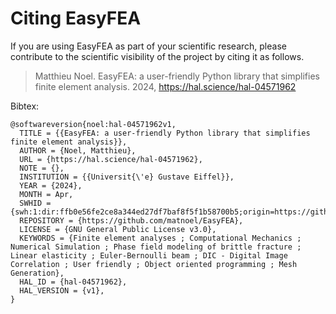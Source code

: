 # Citing EasyFEA

If you are using EasyFEA as part of your scientific research, please contribute to the scientific visibility of the project by citing it as follows.

> Matthieu Noel. EasyFEA: a user-friendly Python library that simplifies finite element analysis. 2024, https://hal.science/hal-04571962

Bibtex:

```
@softwareversion{noel:hal-04571962v1,
  TITLE = {{EasyFEA: a user-friendly Python library that simplifies finite element analysis}},
  AUTHOR = {Noel, Matthieu},
  URL = {https://hal.science/hal-04571962},
  NOTE = {},
  INSTITUTION = {{Universit{\'e} Gustave Eiffel}},
  YEAR = {2024},
  MONTH = Apr,
  SWHID = {swh:1:dir:ffb0e56fe2ce8a344ed27df7baf8f5f1b58700b5;origin=https://github.com/matnoel/EasyFEA;visit=swh:1:snp:88527adbdb363d97ebaee858943a02d98fc5c23c;anchor=swh:1:rev:ee2a09258bfd7fd60886ad9334b0893f4989cf35},
  REPOSITORY = {https://github.com/matnoel/EasyFEA},
  LICENSE = {GNU General Public License v3.0},
  KEYWORDS = {Finite element analyses ; Computational Mechanics ; Numerical Simulation ; Phase field modeling of brittle fracture ; Linear elasticity ; Euler-Bernoulli beam ; DIC - Digital Image Correlation ; User friendly ; Object oriented programming ; Mesh Generation},
  HAL_ID = {hal-04571962},
  HAL_VERSION = {v1},
}
```